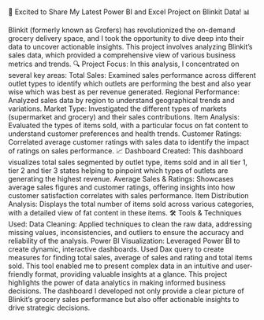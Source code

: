 🚀 Excited to Share My Latest Power BI and Excel Project on Blinkit Data! 📊

Blinkit (formerly known as Grofers) has revolutionized the on-demand grocery delivery space, and I took the opportunity to dive deep into their data to uncover actionable insights. This project involves analyzing Blinkit’s sales data, which provided a comprehensive view of various business metrics and trends.
🔍 Project Focus: In this analysis, I concentrated on several key areas:
Total Sales: Examined sales performance across different outlet types to identify which outlets are performing the best and also year wise which was best as per revenue generated.
Regional Performance: Analyzed sales data by region to understand geographical trends and variations.
Market Type: Investigated the different types of markets (supermarket and grocery) and their sales contributions.
Item Analysis: Evaluated the types of items sold, with a particular focus on fat content to understand customer preferences and health trends.
Customer Ratings: Correlated average customer ratings with sales data to identify the impact of ratings on sales performance.
📈 Dashboard Created:
 This dashboard visualizes total sales segmented by outlet type, items sold and in all tier 1, tier 2 and tier 3 states helping to pinpoint which types of outlets are generating the highest revenue.
Average Sales & Ratings: Showcases average sales figures and customer ratings, offering insights into how customer satisfaction correlates with sales performance.
Item Distribution Analysis: Displays the total number of items sold across various categories, with a detailed view of fat content in these items.
🛠️ Tools & Techniques Used:
Data Cleaning: Applied techniques to clean the raw data, addressing missing values, inconsistencies, and outliers to ensure the accuracy and reliability of the analysis.
Power BI Visualization: Leveraged Power BI to create dynamic, interactive dashboards. Used Dax query to create measures for finding total sales, average of sales and rating and total items sold. This tool enabled me to present complex data in an intuitive and user-friendly format, providing valuable insights at a glance.
This project highlights the power of data analytics in making informed business decisions. The dashboard I developed not only provide a clear picture of Blinkit’s grocery sales performance but also offer actionable insights to drive strategic decisions.

